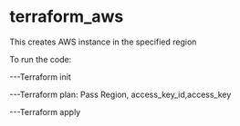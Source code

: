 # terraform_aws

This creates AWS instance in the specified region

To run the code:

---Terraform init

---Terraform plan: Pass Region, access_key_id,access_key

---Terraform apply
